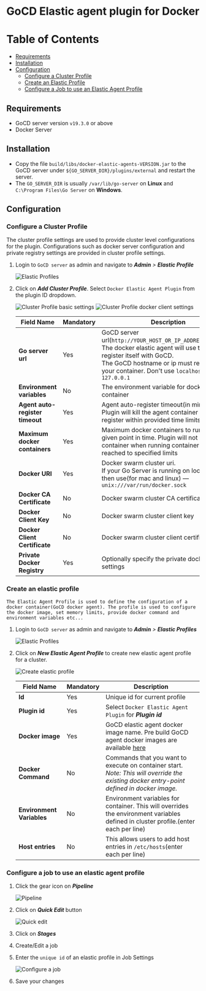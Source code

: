 # GoCD Elastic agent plugin for Docker

Table of Contents
=================

  * [Requirements](#requirements)
  * [Installation](#installation)
  * [Configuration](#configuration)
    - [Configure a Cluster Profile](#configure-a-cluster-profile)
    - [Create an Elastic Profile](#create-an-elastic-profile)
    - [Configure a Job to use an Elastic Agent Profile](#configure-a-job-to-use-an-elastic-agent-profile)

## Requirements

* GoCD server version `v19.3.0` or above
* Docker Server

## Installation

* Copy the file `build/libs/docker-elastic-agents-VERSION.jar` to the GoCD server under `${GO_SERVER_DIR}/plugins/external`
and restart the server.
* The `GO_SERVER_DIR` is usually `/var/lib/go-server` on **Linux** and `C:\Program Files\Go Server` on **Windows**.

## Configuration

### Configure a Cluster Profile

The cluster profile settings are used to provide cluster level configurations for the plugin. Configurations such as docker server configuration and private registry settings are provided in cluster profile settings.

1. Login to `GoCD server` as admin and navigate to **_Admin_** _>_ **_Elastic Profile_**

    ![Elastic Profiles][1]

2. Click on **_Add Cluster Profile_**. Select `Docker Elastic Agent Plugin` from the plugin ID dropdown. 

    ![Cluster Profile basic settings][2]
    ![Cluster Profile docker client settings][8]

    | Field Name                      | Mandatory | Description                                                                                                                                                                                     |
    |---------------------------------|-----------|-------------------------------------------------------------------------------------------------------------------------------------------------------------------------------------------------|
    | **Go server url**               | Yes       | GoCD server url(`http://YOUR_HOST_OR_IP_ADDRESS:8153/go`). The docker elastic agent will use this URL to register itself with GoCD. <br/>The GoCD hostname or ip must resolve in your container. Don't use `localhost` or `127.0.0.1` |
    | **Environment variables**       | No        | The environment variable for docker container |
    | **Agent auto-register timeout** | Yes       | Agent auto-register timeout(in minutes). Plugin will kill the agent container if it fails to register within provided time limits |
    | **Maximum docker containers**   | Yes       | Maximum docker containers to run at any given point in time. Plugin will not create more container when running container count reached to specified limits |
    | **Docker URI**                  | Yes       | Docker swarm cluster uri. <br/>If your Go Server is running on local machine then use(for mac and linux) — `unix:///var/run/docker.sock` |
    | **Docker CA Certificate**       | No        | Docker swarm cluster CA certificate |
    | **Docker Client Key**           | No        | Docker swarm cluster client key |
    | **Docker Client Certificate**   | No        | Docker swarm cluster client certificate |
    | **Private Docker Registry**     | Yes       | Optionally specify the private docker registry settings |

### Create an elastic profile

    The Elastic Agent Profile is used to define the configuration of a docker container(GoCD docker agent). The profile is used to configure the docker image, set memory limits, provide docker command and environment variables etc...

1. Login to `GoCD server` as admin and navigate to **_Admin_** _>_ **_Elastic Profiles_**

    ![Elastic Profiles][3]

2. Click on **_New Elastic Agent Profile_** to create new elastic agent profile for a cluster.

    ![Create elastic profile][4]

    | Field Name                | Mandatory | Description                                                                                                                                                                                     |
    |---------------------------|-----------|-------------------------------------------------------------------------------------------------------------------------------------------------------------------------------------------------|
    | **Id**                    | Yes       | Unique id for current profile                                                                                                                                                                   |
    | **Plugin id**             | Yes       | Select `Docker Elastic Agent Plugin` for **_Plugin id_**                                                                                                                                   |
    | **Docker image**          | Yes       | GoCD elastic agent docker image name. Pre build GoCD agent docker images are available [here](https://www.gocd.org/download/#docker)                                                            |
    | **Docker Command**        | No        | Commands that you want to execute on container start. <br/>*_Note: This will override the existing docker entry-point defined in docker image._*                                                     |
    | **Environment Variables** | No        | Environment variables for container. This will overrides the environment variables defined in cluster profile.(enter each per line)                                                             |
    | **Host entries**          | No        | This allows users to add host entries in `/etc/hosts`(enter each per line)                                                                                                                      |


### Configure a job to use an elastic agent profile

1. Click the gear icon on **_Pipeline_**

    ![Pipeline][5]

2. Click on **_Quick Edit_** button

    ![Quick edit][6]

3. Click on **_Stages_**
4. Create/Edit a job
5. Enter the `unique id` of an elastic profile in Job Settings

    ![Configure a job][7]

6. Save your changes

[1]: images/elastic_profiles_spa.png     "Elastic Profiles"
[2]: images/cluster-profiles/basic-settings.png    "Cluster Profile basic settings"
[3]: images/profiles_page.png  "Elastic profiles"
[4]: images/profile.png "Create elastic profile"
[5]: images/pipeline.png  "Pipeline"
[6]: images/quick-edit.png  "Quick edit"
[7]: images/configure-job.png  "Configure a job"
[8]: images/cluster-profiles/docker-client-settings.png "Cluster Profile docker client settings" 
